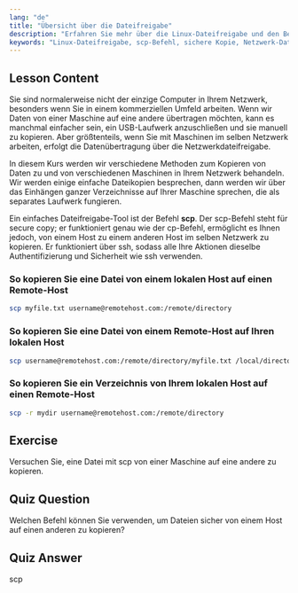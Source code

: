 ```yaml
---
lang: "de"
title: "Übersicht über die Dateifreigabe"
description: "Erfahren Sie mehr über die Linux-Dateifreigabe und den Befehl secure copy (scp). Übertragen Sie Dateien zwischen Hosts in Ihrem Netzwerk. Beginnen Sie mit dieser anfängerfreundlichen Anleitung!"
keywords: "Linux-Dateifreigabe, scp-Befehl, sichere Kopie, Netzwerk-Dateiübertragung, Linux-Tutorial, Linux für Anfänger, Linux-Anleitung"
---
```


## Lesson Content

Sie sind normalerweise nicht der einzige Computer in Ihrem Netzwerk, besonders wenn Sie in einem kommerziellen Umfeld arbeiten. Wenn wir Daten von einer Maschine auf eine andere übertragen möchten, kann es manchmal einfacher sein, ein USB-Laufwerk anzuschließen und sie manuell zu kopieren. Aber größtenteils, wenn Sie mit Maschinen im selben Netzwerk arbeiten, erfolgt die Datenübertragung über die Netzwerkdateifreigabe.

In diesem Kurs werden wir verschiedene Methoden zum Kopieren von Daten zu und von verschiedenen Maschinen in Ihrem Netzwerk behandeln. Wir werden einige einfache Dateikopien besprechen, dann werden wir über das Einhängen ganzer Verzeichnisse auf Ihrer Maschine sprechen, die als separates Laufwerk fungieren.

Ein einfaches Dateifreigabe-Tool ist der Befehl **scp**. Der scp-Befehl steht für secure copy; er funktioniert genau wie der cp-Befehl, ermöglicht es Ihnen jedoch, von einem Host zu einem anderen Host im selben Netzwerk zu kopieren. Er funktioniert über ssh, sodass alle Ihre Aktionen dieselbe Authentifizierung und Sicherheit wie ssh verwenden.

### So kopieren Sie eine Datei von einem lokalen Host auf einen Remote-Host

```bash
scp myfile.txt username@remotehost.com:/remote/directory
```

### So kopieren Sie eine Datei von einem Remote-Host auf Ihren lokalen Host

```bash
scp username@remotehost.com:/remote/directory/myfile.txt /local/directory
```

### So kopieren Sie ein Verzeichnis von Ihrem lokalen Host auf einen Remote-Host

```bash
scp -r mydir username@remotehost.com:/remote/directory
```

## Exercise

Versuchen Sie, eine Datei mit scp von einer Maschine auf eine andere zu kopieren.

## Quiz Question

Welchen Befehl können Sie verwenden, um Dateien sicher von einem Host auf einen anderen zu kopieren?

## Quiz Answer

scp
